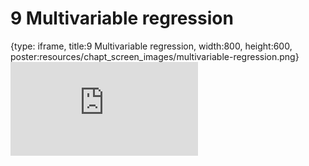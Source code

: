 # 9 Multivariable regression
 
{type: iframe, title:9 Multivariable regression, width:800, height:600, poster:resources/chapt_screen_images/multivariable-regression.png}
![](https://b7m.github.io/Regression_Models/no_toc/multivariable-regression.html)
 

 
